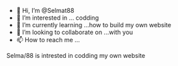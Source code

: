 - 👋 Hi, I’m @Selmat88
- 👀 I’m interested in ... codding
- 🌱 I’m currently learning ...how to build my own website
- 💞️ I’m looking to collaborate on ...with you
- 📫 How to reach me ...

<!---
Selmat88/Selmat88 is a ✨ special ✨ repository because its `README.md` (this file) appears on your GitHub profile.
You can click the Preview link to take a look at your changes.
--->Selma/88 is intrested in codding my own website
